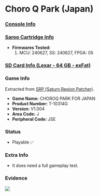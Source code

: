 # Choro Q Park (Japan)

### [Console Info](../../../../Info/Consoles/VA13/README.md)

### [Saroo Cartridge Info](../../../../Info/Cartridges/RetroGameParadiseStore/1.32F/README.md)

- <b>Firmwares Tested:</b>
  1. MCU: 240627, SS: 240627, FPGA: 05

### [SD Card Info (Lexar - 64 GB - exFat)](../../../../Info/SdCards/Lexar/64GB/exfat/README.md)

### Game Info

Extracted from [SRP (Saturn Region Patcher)](https://segaxtreme.net/resources/saturn-region-patcher.81/download).

- <b>Game Name:</b> CHOROQ PARK FOR JAPAN
- <b>Product Number:</b> T-10314G
- <b>Version:</b> V1.004
- <b>Area Code:</b> J
- <b>Peripheral Code:</b> JSE

### Status

- Playable :white_check_mark:

### Extra Info

- It does need a full gameplay test.

### Evidence

[![](https://img.youtube.com/vi/MFcgwafJKic/0.jpg)](https://www.youtube.com/watch?v=MFcgwafJKic)
